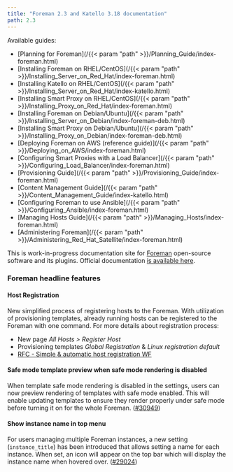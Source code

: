 ```yaml
---
title: "Foreman 2.3 and Katello 3.18 documentation"
path: 2.3
---
```


Available guides:

* [Planning for Foreman](/{{< param "path" >}}/Planning_Guide/index-foreman.html)
* [Installing Foreman on RHEL/CentOS](/{{< param "path" >}}/Installing_Server_on_Red_Hat/index-foreman.html)
* [Installing Katello on RHEL/CentOS](/{{< param "path" >}}/Installing_Server_on_Red_Hat/index-katello.html)
* [Installing Smart Proxy on RHEL/CentOS](/{{< param "path" >}}/Installing_Proxy_on_Red_Hat/index-foreman.html)
* [Installing Foreman on Debian/Ubuntu](/{{< param "path" >}}/Installing_Server_on_Debian/index-foreman-deb.html)
* [Installing Smart Proxy on Debian/Ubuntu](/{{< param "path" >}}/Installing_Proxy_on_Debian/index-foreman-deb.html)
* [Deploying Foreman on AWS (reference guide)](/{{< param "path" >}}/Deploying_on_AWS/index-foreman.html)
* [Configuring Smart Proxies with a Load Balancer](/{{< param "path" >}}/Configuring_Load_Balancer/index-foreman.html)
* [Provisioning Guide](/{{< param "path" >}}/Provisioning_Guide/index-foreman.html)
* [Content Management Guide](/{{< param "path" >}}/Content_Management_Guide/index-katello.html)
* [Configuring Foreman to use Ansible](/{{< param "path" >}}/Configuring_Ansible/index-foreman.html)
* [Managing Hosts Guide](/{{< param "path" >}}/Managing_Hosts/index-foreman.html)
* [Administering Foreman](/{{< param "path" >}}/Administering_Red_Hat_Satellite/index-foreman.html)

This is work-in-progress documentation site for <a href="https://www.theforeman.org">Foreman</a> open-source software and its
plugins. Official documentation [is available here](https://theforeman.org/manuals/latest/index.html).

### Foreman headline features

#### Host Registration

New simplified process of registering hosts to the Foreman. With utilization of provisioning templates,
already running hosts can be registered to the Foreman with one command.
For more details about registration process:
* New page _All Hosts > Register Host_
* Provisioning templates _Global Registration_ & _Linux registration default_
* [RFC - Simple & automatic host registration WF](https://community.theforeman.org/t/rfc-simple-automatic-host-registration-wf/19588)

#### Safe mode template preview when safe mode rendering is disabled
When template safe mode rendering is disabled in the settings, users can now preview rendering of templates with safe mode enabled. This will enable updating templates to ensure they render properly under safe mode before turning it on for the whole Foreman. ([#30949](https://projects.theforeman.org/issues/30949))

#### Show instance name in top menu
For users managing multiple Foreman instances, a new setting (`instance_title`) has been introduced that allows setting a name for each instance. When set, an icon will appear on the top bar which will display the instance name when hovered over. ([#29024](https://projects.theforeman.org/issues/29024))

